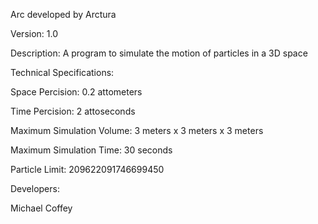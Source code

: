 Arc developed by Arctura

Version: 1.0

Description: A program to simulate the motion of particles in a 3D space

Technical Specifications:

Space Percision: 0.2 attometers

Time Percision: 2 attoseconds

Maximum Simulation Volume: 3 meters x 3 meters x 3 meters

Maximum Simulation Time: 30 seconds

Particle Limit: 209622091746699450

Developers:

Michael Coffey
